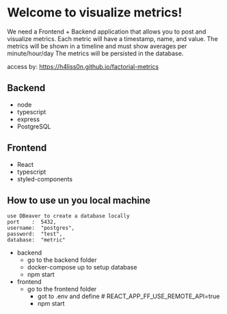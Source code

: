 # Welcome to visualize metrics!

We need a Frontend + Backend application that allows you to post and visualize metrics.
Each metric will have a timestamp, name, and value.
The metrics will be shown in a timeline and must show averages per minute/hour/day
The metrics will be persisted in the database.

access by: https://h4liss0n.github.io/factorial-metrics

## Backend

 - node
 - typescript
 - express
 - PostgreSQL
 
## Frontend
  - React
  - typescript 
  - styled-components 

## How to use un you local machine

    use DBeaver to create a database locally
    port    :  5432,    
    username:  "postgres",
    password:  "test",
    database:  "metric" 

  - backend 
	  - go to the backend folder
	  - docker-compose up to setup database
	  - npm start	  
  - frontend
	  - go to the frontend folder
		  - got to .env and define # REACT_APP_FF_USE_REMOTE_API=true
		  - npm start